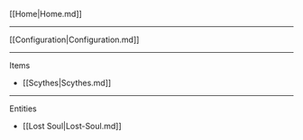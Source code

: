 [[Home|Home.md]]
_ _ _
[[Configuration|Configuration.md]]
_ _ _
Items
* [[Scythes|Scythes.md]]

_ _ _
Entities
* [[Lost Soul|Lost-Soul.md]]
